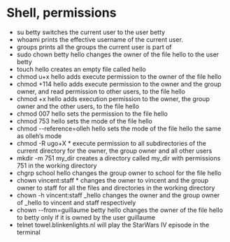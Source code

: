 # Shell, permissions

- su betty switches the current user to the user betty
- whoami prints the effective username of the current user.
- groups prints all the groups the current user is part of
- sudo chown betty hello changes the owner of the file hello to the user betty
- touch hello creates an empty file called hello
- chmod u+x hello adds execute permission to the owner of the file hello
- chmod +114 hello adds execute permission to the owner and the group owner, and read permission to other users, to the file hello
- chmod +x hello adds execution permission to the owner, the group owner and the other users, to the file hello
- chmod 007 hello sets the permission to the file hello
- chmod 753 hello sets the mode of the file hello
- chmod --reference=olleh hello sets the mode of the file hello the same as olleh’s mode
- chmod -R ugo+X * execute permission to all subdirectories of the current directory for the owner, the group owner and all other users
- mkdir -m 751 my_dir creates a directory called my_dir with permissions 751 in the working directory
- chgrp school hello changes the group owner to school for the file hello
- chown vincent:staff * changes the owner to vincent and the group owner to staff for all the files and directories in the working directory
- chown -h vincent:staff _hello changes the owner and the group owner of _hello to vincent and staff respectively
- chown --from=guillaume betty hello changes the owner of the file hello to betty only if it is owned by the user guillaume
- telnet towel.blinkenlights.nl will play the StarWars IV episode in the terminal
